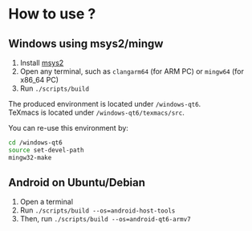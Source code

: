 # How to use ?

## Windows using msys2/mingw

1. Install [msys2](https://www.msys2.org/)
2. Open any terminal, such as `clangarm64` (for ARM PC) or `mingw64` (for x86_64 PC)
3. Run `./scripts/build`

The produced environment is located under `/windows-qt6`.  
TeXmacs is located under `/windows-qt6/texmacs/src`.

You can re-use this environment by:
```bash
cd /windows-qt6
source set-devel-path
mingw32-make
```

## Android on Ubuntu/Debian

1. Open a terminal
2. Run `./scripts/build --os=android-host-tools`
3. Then, run `./scripts/build --os=android-qt6-armv7`